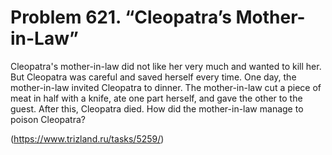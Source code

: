 # Problem 621. “Cleopatra’s Mother-in-Law”

Cleopatra's mother-in-law did not like her very much and wanted to kill her. But Cleopatra was careful and saved herself every time. One day, the mother-in-law invited Cleopatra to dinner. The mother-in-law cut a piece of meat in half with a knife, ate one part herself, and gave the other to the guest. After this, Cleopatra died. How did the mother-in-law manage to poison Cleopatra?

(https://www.trizland.ru/tasks/5259/)